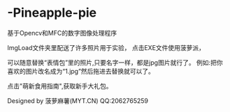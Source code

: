 # -Pineapple-pie
基于Opencv和MFC的数字图像处理程序

ImgLoad文件夹里配送了许多照片用于实验，
点击EXE文件使用菠萝派，

可以随意替换“表情包”里的照片,只要名字一样，都是jpg图片就行了。
例如:把你喜欢的图片改名成为“1.jpg”然后拖进去替换就可以了。

点击"萌新食用指南",获取新手大礼包。

Designed by 菠萝麻薯(MYT.CN)
QQ:2062765259
